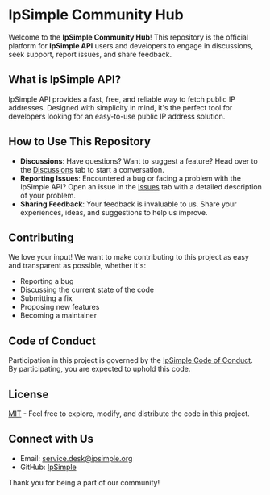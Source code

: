 # IpSimple Community Hub

Welcome to the **IpSimple Community Hub**! This repository is the official platform for **IpSimple API** users and developers to engage in discussions, seek support, report issues, and share feedback.

## What is IpSimple API?
IpSimple API provides a fast, free, and reliable way to fetch public IP addresses. Designed with simplicity in mind, it's the perfect tool for developers looking for an easy-to-use public IP address solution.

## How to Use This Repository
- **Discussions**: Have questions? Want to suggest a feature? Head over to the [Discussions](https://github.com/ipsimple/community-hub/discussions) tab to start a conversation.
- **Reporting Issues**: Encountered a bug or facing a problem with the IpSimple API? Open an issue in the [Issues](https://github.com/ipsimple/community-hub/issues) tab with a detailed description of your problem.
- **Sharing Feedback**: Your feedback is invaluable to us. Share your experiences, ideas, and suggestions to help us improve.

## Contributing
We love your input! We want to make contributing to this project as easy and transparent as possible, whether it's:
- Reporting a bug
- Discussing the current state of the code
- Submitting a fix
- Proposing new features
- Becoming a maintainer

## Code of Conduct
Participation in this project is governed by the [IpSimple Code of Conduct](CODE_OF_CONDUCT.md). By participating, you are expected to uphold this code.

## License
[MIT](LICENSE.md) - Feel free to explore, modify, and distribute the code in this project.

## Connect with Us
- Email: service.desk@ipsimple.org
- GitHub: [IpSimple](https://github.com/ipsimple)

Thank you for being a part of our community!
